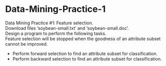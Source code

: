 # Data-Mining-Practice-1
Data Mining Practice #1: Feature selection.  
Download files ‘soybean-small.txt’ and ‘soybean-small.doc’.  
Design a program to perform the following tasks.  
Feature selection will be stopped when the goodness of an attribute subset cannot be improved.

* Perform forward selection to find an attribute subset for classification.
* Perform backward selection to find an attribute subset for classification.
